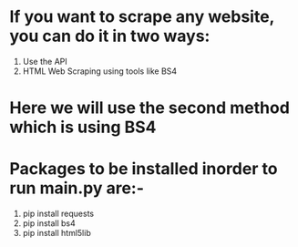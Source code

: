# If you want to scrape any website, you can do it in two ways:
1. Use the API
2. HTML Web Scraping using tools like BS4

# Here we will use the second method which is using BS4

# Packages to be installed inorder to run main.py are:-
1. pip install requests
2. pip install bs4
3. pip install html5lib
